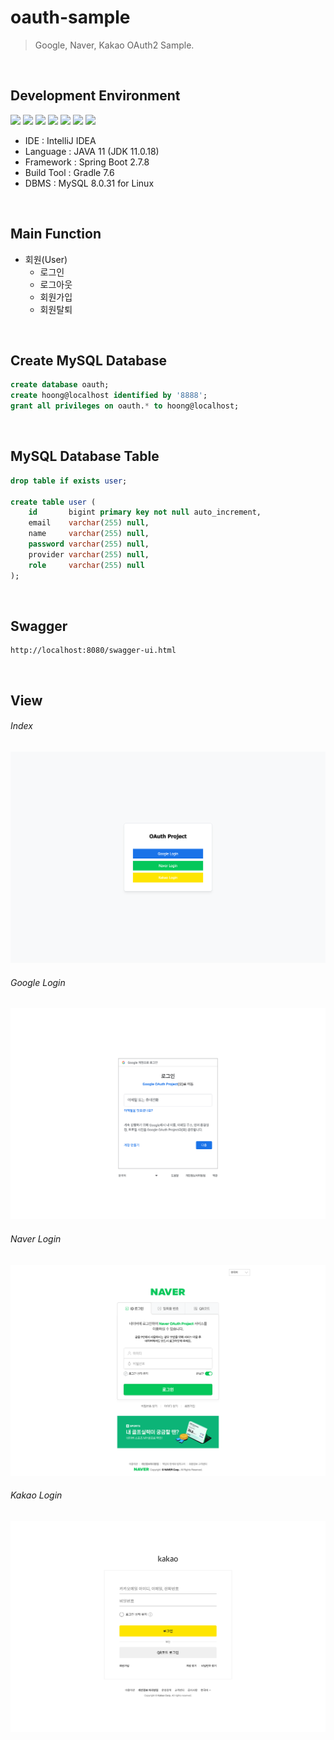 # oauth-sample
> Google, Naver, Kakao OAuth2 Sample.

<br>

## Development Environment
<div style="display: inline-block">
    <img src="https://img.shields.io/badge/IntelliJ%20IDEA-000000?style=flat&logo=IntelliJIDEA&logoColor=white" />
    <img src="https://img.shields.io/badge/HTML-E34F26?style=flat&logo=HTML5&logoColor=white" />
    <img src="https://img.shields.io/badge/CSS-1572B6?style=flat&logo=CSS3&logoColor=white" />
    <img src="https://img.shields.io/badge/Java-007396?style=flat&logo=coffeescript&logoColor=white" />
    <img src="https://img.shields.io/badge/SpringBoot-6DB33F?style=flat&logo=SpringBoot&logoColor=white" />
    <img src="https://img.shields.io/badge/Gradle-02303A?style=flat&logo=Gradle&logoColor=white" />
    <img src="https://img.shields.io/badge/MySQL-4479A1?style=flat&logo=MySQL&logoColor=white" />
</div>

<br>

- IDE : IntelliJ IDEA
- Language : JAVA 11 (JDK 11.0.18)
- Framework : Spring Boot 2.7.8
- Build Tool : Gradle 7.6
- DBMS : MySQL 8.0.31 for Linux

<br>

## Main Function
- 회원(User)
    - 로그인
    - 로그아웃
    - 회원가입
    - 회원탈퇴

<br>

## Create MySQL Database
```SQL
create database oauth;
create hoong@localhost identified by '8888';
grant all privileges on oauth.* to hoong@localhost;
```

<br>

## MySQL Database Table
```SQL
drop table if exists user;

create table user (
    id       bigint primary key not null auto_increment,
    email    varchar(255) null,
    name     varchar(255) null,
    password varchar(255) null,
    provider varchar(255) null,
    role     varchar(255) null
);
```

<br>

## Swagger
```shell
http://localhost:8080/swagger-ui.html
```

<br>

## View
###### Index
<img src="image/page/img_page_index.png" />

###### Google Login
<img src="image/page/img_page_login_google.png" />

###### Naver Login
<img src="image/page/img_page_login_naver.png" />

###### Kakao Login
<img src="image/page/img_page_login_kakao.png" />
